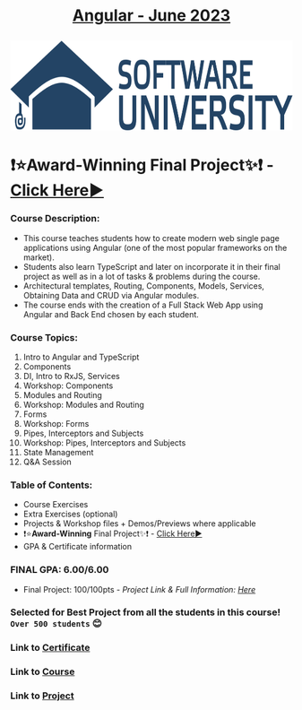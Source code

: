 <html>
<body>

# <p align="center"><a href="https://softuni.bg/trainings/4112/angular-june-2023"> Angular - June 2023 </a><p>

<a href="https://softuni.bg/">
<img src="https://raw.githubusercontent.com/mirokrastanov/Software-Engineering-SoftUni/main/miscellaneous/softuni-banner.png" alt="softuni-banner" width="1218" height="160">
</a>

</body>
</html>

# ❗⭐Award-Winning Final Project✨❗ - <a href="https://github.com/mirokrastanov/NBA-Dashboard">Click Here▶️</a>

### Course Description:
- This course teaches students how to create modern web single page applications using Angular (one of the most popular frameworks on the market).
- Students also learn TypeScript and later on incorporate it in their final project as well as in a lot of tasks & problems during the  course.
- Architectural templates, Routing, Components, Models, Services, Obtaining Data and CRUD via Angular modules.
- The course ends with the creation of a Full Stack Web App using Angular and Back End chosen by each student.

### Course Topics:
1. Intro to Angular and TypeScript
2. Components
3. DI, Intro to RxJS, Services
4. Workshop: Components
5. Modules and Routing
6. Workshop: Modules and Routing
7. Forms
8. Workshop: Forms
9. Pipes, Interceptors and Subjects
10. Workshop: Pipes, Interceptors and Subjects
11. State Management
12. Q&A Session

### Table of Contents:
- Course Exercises
- Extra Exercises (optional)
- Projects & Workshop files + Demos/Previews where applicable
- ❗⭐**Award-Winning** Final Project✨❗ - <a href="https://github.com/mirokrastanov/NBA-Dashboard">Click Here▶️</a>
- GPA & Certificate information

### FINAL GPA: 6.00/6.00 
- Final Project: 100/100pts <i> - Project Link & Full Information: <a href="https://github.com/mirokrastanov/NBA-Dashboard">Here</a></i>
### Selected for Best Project from all the students in this course! `Over 500 students` 😊

### Link to <a href="https://softuni.bg/Certificates/Details/182923/5a7e06bb">Certificate</a>
### Link to <a href="https://softuni.bg/trainings/4112/angular-june-2023">Course</a>
### Link to <a href="https://github.com/mirokrastanov/NBA-Dashboard">Project</a>

